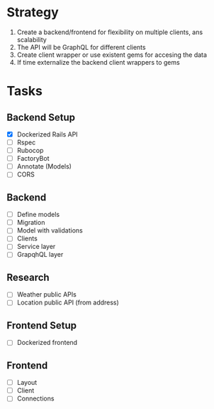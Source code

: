 # Strategy

1. Create a backend/frontend for flexibility on multiple clients, ans scalability
2. The API will be GraphQL for different clients
3. Create client wrapper or use existent gems for accesing the data
4. If time externalize the backend client wrappers to gems

# Tasks

## Backend Setup
- [x] Dockerized Rails API
- [ ] Rspec
- [ ] Rubocop
- [ ] FactoryBot
- [ ] Annotate (Models)
- [ ] CORS

## Backend
- [ ] Define models
- [ ] Migration
- [ ] Model with validations
- [ ] Clients
- [ ] Service layer
- [ ] GrapqhQL layer

## Research
- [ ] Weather public APIs
- [ ] Location public API (from address)

## Frontend Setup
- [ ] Dockerized frontend

## Frontend
- [ ] Layout
- [ ] Client
- [ ] Connections
